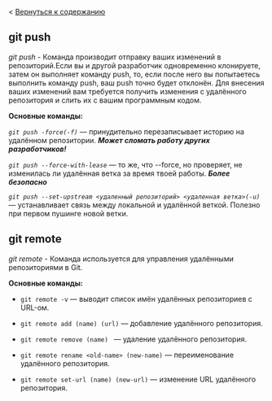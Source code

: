< [Вернуться к содержанию](/readme.md)
## git push
*git push* - Команда производит отправку ваших изменений в репозиторий.Если вы и другой разработчик одновременно клонируете, затем он выполняет команду push, то, если после него вы попытаетесь выполнить команду push, ваш push точно будет отклонён. Для внесения ваших изменений вам требуется получить изменения с удалённого репозитория и слить их с вашим программным кодом. 

**Основные команды:**

*`git push -force(-f)`* — принудительно перезаписывает историю на удалённом репозитории. 
 ***Может сломать работу других разработчиков!***

*`git push --force-with-lease`* — то же, что --force, но проверяет, не изменилась ли удалённая ветка за время твоей работы. ***Более безопасно***

*`git push --set-upstream <удаленный репозиторий> <удаленная ветка>(-u)`* —  устанавливает связь между локальной и удалённой веткой. Полезно при первом пушинге новой ветки.


## git remote
*git remote* - Команда используется для управления удалёнными репозиториями в Git. 

**Основные команды:**

* ``` git remote -v ``` — выводит список имён удалённых репозиториев c URL-ом.

* ```git remote add (name) (url)``` — добавление удалённого репозитория.

* ```git remote remove (name) ``` — удаление удалённого репозитория.

* ``` git remote rename <old-name> (new-name) ``` — переименование удалённого репозитория.

* ``` git remote set-url (name) (new-url) ``` — изменение URL удалённого репозитория.
